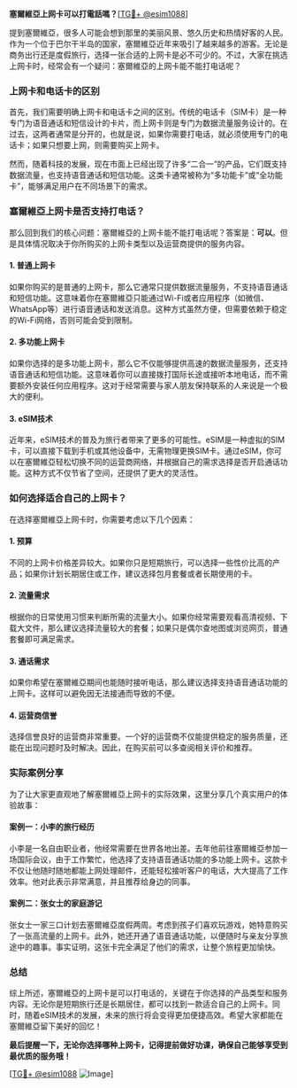 **塞爾維亞上网卡可以打電話嗎？**[[TG💪+ @esim1088](https://t.me/s/esim1088)]

提到塞爾維亞，很多人可能会想到那里的美丽风景、悠久历史和热情好客的人民。作为一个位于巴尔干半岛的国家，塞爾維亞近年来吸引了越来越多的游客。无论是商务出行还是度假旅行，选择一张合适的上网卡是必不可少的。不过，大家在挑选上网卡时，经常会有一个疑问：塞爾維亞的上网卡能不能打电话呢？

### 上网卡和电话卡的区别

首先，我们需要明确上网卡和电话卡之间的区别。传统的电话卡（SIM卡）是一种专门为语音通话和短信设计的卡片，而上网卡则是专门为数据流量服务设计的。在过去，这两者通常是分开的，也就是说，如果你需要打电话，就必须使用专门的电话卡；如果只想要上网，则需要购买上网卡。

然而，随着科技的发展，现在市面上已经出现了许多“二合一”的产品，它们既支持数据流量，也支持语音通话和短信功能。这类卡通常被称为“多功能卡”或“全功能卡”，能够满足用户在不同场景下的需求。

### 塞爾維亞上网卡是否支持打电话？

那么回到我们的核心问题：塞爾維亞的上网卡能不能打电话呢？答案是：**可以**。但是具体情况取决于你所购买的上网卡类型以及运营商提供的服务内容。

#### 1. **普通上网卡**
如果你购买的是普通的上网卡，那么它通常只提供数据流量服务，不支持语音通话和短信功能。这意味着你在塞爾維亞只能通过Wi-Fi或者应用程序（如微信、WhatsApp等）进行语音通话和发送消息。这种方式虽然方便，但需要依赖于稳定的Wi-Fi网络，否则可能会受到限制。

#### 2. **多功能上网卡**
如果你选择的是多功能上网卡，那么它不仅能够提供高速的数据流量服务，还支持语音通话和短信功能。这意味着你可以直接拨打国际长途或接听本地电话，而不需要额外安装任何应用程序。这对于经常需要与家人朋友保持联系的人来说是一个极大的便利。

#### 3. **eSIM技术**
近年来，eSIM技术的普及为旅行者带来了更多的可能性。eSIM是一种虚拟的SIM卡，可以直接下载到手机或其他设备中，无需物理更换SIM卡。通过eSIM，你可以在塞爾維亞轻松切换不同的运营商网络，并根据自己的需求选择是否开启通话功能。这种方式不仅节省了空间，还提供了更大的灵活性。

### 如何选择适合自己的上网卡？

在选择塞爾維亞上网卡时，你需要考虑以下几个因素：

#### 1. **预算**
不同的上网卡价格差异较大。如果你只是短期旅行，可以选择一些性价比高的产品；如果你计划长期居住或工作，建议选择包月套餐或者长期使用的卡。

#### 2. **流量需求**
根据你的日常使用习惯来判断所需的流量大小。如果你经常需要观看高清视频、下载大文件，那么建议选择流量较大的套餐；如果只是偶尔查地图或浏览网页，普通套餐即可满足需求。

#### 3. **通话需求**
如果你希望在塞爾維亞期间也能随时接听电话，那么建议选择支持语音通话功能的上网卡。这样可以避免因无法接通而导致的不便。

#### 4. **运营商信誉**
选择信誉良好的运营商非常重要。一个好的运营商不仅能提供稳定的服务质量，还能在出现问题时及时解决。因此，在购买前可以多查阅相关评价和推荐。

### 实际案例分享

为了让大家更直观地了解塞爾維亞上网卡的实际效果，这里分享几个真实用户的体验故事：

#### 案例一：小李的旅行经历
小李是一名自由职业者，他经常需要在世界各地出差。去年他前往塞爾維亞参加一场国际会议，由于工作繁忙，他选择了支持语音通话功能的多功能上网卡。这款卡不仅让他随时随地都能上网处理邮件，还能轻松接听客户的电话，大大提高了工作效率。他对此表示非常满意，并且推荐给身边的同事。

#### 案例二：张女士的家庭游记
张女士一家三口计划去塞爾維亞度假两周。考虑到孩子们喜欢玩游戏，她特意购买了一张高流量的上网卡。此外，她还开通了语音通话功能，以便随时与亲友分享旅途中的趣事。事实证明，这张卡完全满足了他们的需求，让整个旅程更加愉快。

### 总结

综上所述，塞爾維亞的上网卡是可以打电话的，关键在于你选择的产品类型和服务内容。无论你是短期旅行还是长期居住，都可以找到一款适合自己的上网卡。同时，随着eSIM技术的发展，未来的旅行将会变得更加便捷高效。希望大家都能在塞爾維亞留下美好的回忆！

**最后提醒一下，无论你选择哪种上网卡，记得提前做好功课，确保自己能够享受到最优质的服务哦！**

[[TG💪+ @esim1088](https://t.me/s/esim1088) ![Image](https://i.postimg.cc/4NQfJmqS/Snipaste-2025-05-13-00-14-12.png)]